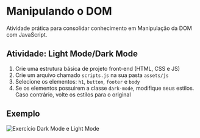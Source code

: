 # Manipulando o DOM

Atividade prática para consolidar conhecimento em Manipulação da DOM com JavaScript.

## Atividade: Light Mode/Dark Mode

1. Crie uma estrutura básica de projeto front-end (HTML, CSS e JS)
2. Crie um arquivo chamado `scripts.js` na sua pasta `assets/js`
3. Selecione os elementos: `h1`, `button`, `footer` e `body`
4. Se os elementos possuirem a classe `dark-mode`, modifique seus estilos. Caso contrário, volte os estilos para o original

## Exemplo

![Exercício Dark Mode e Light Mode](./dark-mode-exercicio.gif)

